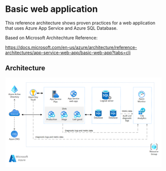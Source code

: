 # Basic web application

This reference architecture shows proven practices for a web application that uses Azure App Service and Azure SQL Database.


Based on Microsoft Architechture Reference:

https://docs.microsoft.com/en-us/azure/architecture/reference-architectures/app-service-web-app/basic-web-app?tabs=cli

## Architecture

![Basic Web App](/res/basic-web-app.png "Basic Web App")

